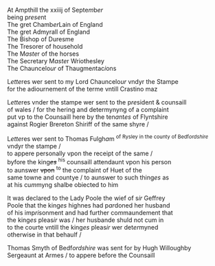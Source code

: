 ---
---
<div>

<div>
      <p>
		At Ampthill the xxiiij of Septe<i>m</i>b<i>er</i>
		<br />being p<i>rese</i>nt
		<br />The gret Chamb<i>er</i>Lain of England
		<br />The gret Admyrall of England
		<br />The Bishop of Duresme
		<br />The Tresorer of household
		<br />The M<i>aste</i>r of the horses
		<br />The Secretary M<i>aste</i>r Wriothesley
		<br />The Chauncelo<i>ur</i> of Thaugme<i>n</i>tac<i>i</i>ons
	</p>
      <p>
		L<i>ette</i>res wer sent to my Lord Chauncelo<i>ur</i> vndyr the Stampe
		<br />for the adiournement of the terme vntill Crastino maz
	</p>
      <p>
		L<i>ette</i>res vnder the stampe wer sent to the p<i>re</i>side<i>n</i>t &amp; counsaill
		<br />of wales / for the hering and determynyng of a complaint
		<br />put vp to the Counsaill here by the ten<i>a</i>nt<i>es</i> of Flyntshire
		<br />against Rogier Brereton Shiriff of the same shyre /
	</p>
      <p>
		L<i>ette</i>res wer sent to Thomas Fulgh<i>a</i>m <sup>of Rysley in the county of Bedf<i>ordshire</i></sup> vndyr the stampe /
		<br />to appere personally vpon the receipt of the same /
		<br />byfore the king<del><i>es</i></del> <sup>his</sup> counsaill attendaunt vpon his person
		<br />to aunswer <del>vpon</del> <sup>to</sup> the complaint of 		Huet of the 
		<br />same towne and countye / to aunswer to such thing<i>es</i> as
		<br />at his cu<i>m</i>myng shalbe obiected to him
	</p>
      <p>
		It was declared to the Lady Poole the wief of s<i>ir</i> Geffrey
		<br />Poole that the king<i>es</i> highnes had p<i>ar</i>doned her husband
		<br />of his imp<i>ri</i>sonme<i>n</i>t and had further co<i>m</i>maundeme<i>n</i>t that
		<br />the king<i>es</i> pleas<i>ir</i> was / her husbande shuld not cum in
		<br />to the courte vntill the king<i>es</i> pleas<i>ir</i> wer det<i>er</i>myned
		<br />otherwise in that behaulf /
	</p>
      <p>
		Thomas Smyth of Bedf<i>ordshire</i> was sent for by Hugh Willoughby
		<br />Sergeaunt at Armes / to appere before the Counsaill 
	</p>
<br /></div>
</div>